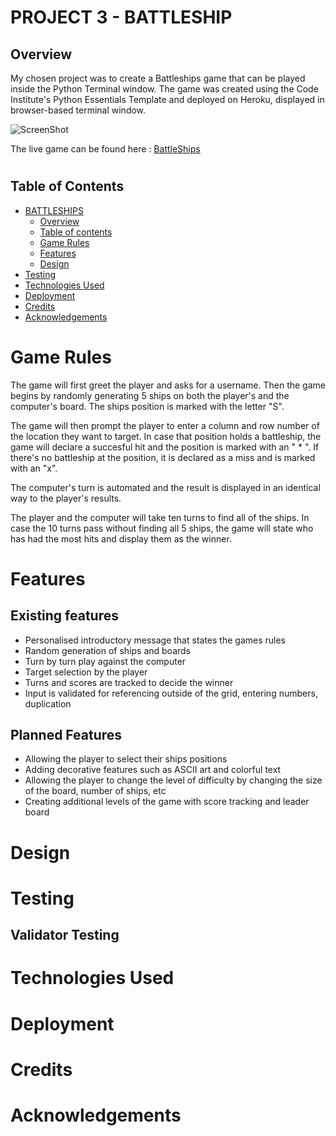 # PROJECT 3 - BATTLESHIP

## Overview

My chosen project was to create a Battleships game that can be played inside the Python Terminal window.
The game was created using the Code Institute's Python Essentials Template and deployed on Heroku, displayed in browser-based terminal window.

![ScreenShot](./readme-images/ami-responsive.png)

The live game can be found here : <a href = "https://project3-steveb-battleships.herokuapp.com/">BattleShips</a>

#  
## Table of Contents

- [BATTLESHIPS](#battleships)
  - [Overview](#overview)
  - [Table of contents](#table-ofcontents)
  - [Game Rules](#game-rules0)
  - [Features](#features)
  - [Design](#design)
- [Testing](#testing)
- [Technologies Used](#technologies-used)
- [Deployment](#deployment)
- [Credits](#credits)
- [Acknowledgements](#acknowledgements)

# Game Rules

The game will first greet the player and asks for a username. Then the game begins by randomly generating 5 ships on both the player's and the computer's board. The ships position is marked with the letter "S".

The game will then prompt the player to enter a column and row number of the location they want to target. In case that position holds a battleship, the game will declare a succesful hit and the position is marked with an " * ". If there's  no battleship at the position, it is declared as a miss and is marked with an "x".

The computer's turn is automated and the result is displayed in an identical way to the player's results.

The player and the computer will take ten turns to find all of the ships. In case the 10 turns pass without finding all 5 ships, the game will state who has had the most hits and display them as the winner.

# Features

## Existing features

* Personalised introductory message that states the games rules
* Random generation of ships and boards
* Turn by turn play against the computer
* Target selection by the player
* Turns and scores are tracked to decide the winner
* Input is validated for referencing outside of the grid, entering numbers, duplication

## Planned Features

* Allowing the player to select their ships positions
* Adding decorative features such as ASCII art and colorful text
* Allowing the player to change the level of difficulty by changing the size of the board, number of ships, etc
* Creating additional levels of the game with score tracking and leader board

# Design

# Testing

## Validator Testing



# Technologies Used

# Deployment

# Credits

# Acknowledgements